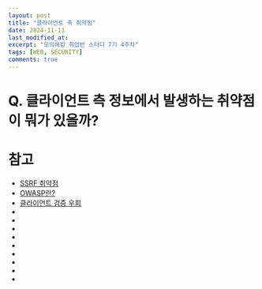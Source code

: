```yaml
---
layout: post
title: "클라이언트 측 취약점"
date: 2024-11-11
last_modified_at: 
excerpt: "모의해킹 취업반 스터디 7기 4주차"
tags: [WEB, SECURITY]
comments: true
---
```


# Q. 클라이언트 측 정보에서 발생하는 취약점이 뭐가 있을까?

# 참고
* [SSRF 취약점](https://www.igloo.co.kr/security-information/ssrf-%EC%B7%A8%EC%95%BD%EC%A0%90%EC%9D%84-%EC%9D%B4%EC%9A%A9%ED%95%9C-%EA%B3%B5%EA%B2%A9%EC%82%AC%EB%A1%80-%EB%B6%84%EC%84%9D-%EB%B0%8F-%EB%8C%80%EC%9D%91%EB%B0%A9%EC%95%88/)
* [OWASP란?](https://www.f5.com/ko_kr/glossary/owasp)
* [클라이언트 검증 우회](https://blog.naver.com/cnkgh/221088095454)
* []()
* []()
* []()
* []()
* []()
* []()
* []()
* []()
* []()